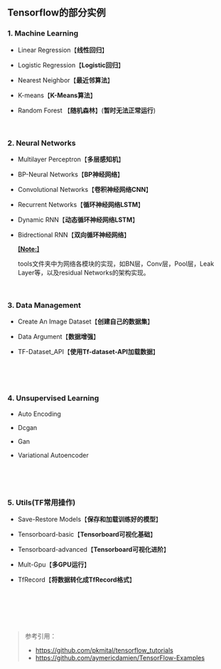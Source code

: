 ## Tensorflow的部分实例



### 1. Machine Learning

* Linear Regression【**线性回归**】

* Logistic Regression【**Logistic回归**】

* Nearest Neighbor【**最近邻算法**】

* K-means【**K-Means算法**】

* Random Forest    【**随机森林**】(**暂时无法正常运行**)

  ​    

  

### 2. Neural Networks

* Multilayer Perceptron【**多层感知机**】

* BP-Neural Networks【**BP神经网络**】

* Convolutional Networks【**卷积神经网络CNN**】

* Recurrent Networks【**循环神经网络LSTM**】

* Dynamic RNN【**动态循环神经网络LSTM**】

* Bidrectional RNN【**双向循环神经网络**】

  

  **<u>[Note:]</u>**

  tools文件夹中为网络各模块的实现，如BN层，Conv层，Pool层，Leak Layer等，以及residual Networks的架构实现。

​    



### 3. Data Management

* Create An Image Dataset【**创建自己的数据集**】

* Data Argument【**数据增强**】

* TF-Dataset_API【**使用Tf-dataset-API加载数据**】

  ​    

  ​    

  

### 4. Unsupervised Learning

- Auto Encoding

- Dcgan

- Gan

- Variational Autoencoder

  ​    

  ​    

  

### 5. Utils(TF常用操作)

- Save-Restore Models【**保存和加载训练好的模型**】

- Tensorboard-basic【**Tensorboard可视化基础**】

- Tensorboard-advanced【**Tensorboard可视化进阶**】

- Mult-Gpu【**多GPU运行**】

- TfRecord【**将数据转化成TfRecord格式**】

  ​    

  ​    

  ​    

  

> 参考引用：
>
> * <https://github.com/pkmital/tensorflow_tutorials>
> * <https://github.com/aymericdamien/TensorFlow-Examples>

